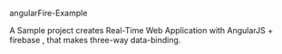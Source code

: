 angularFire-Example

A Sample project creates Real-Time Web Application with AngularJS + firebase , that makes three-way data-binding.

